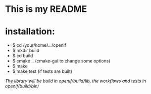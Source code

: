 # This is my README

installation:
==============

- $ cd /your/home/.../openlf
- $ mkdir build
- $ cd build
- $ cmake .. (cmake-gui to change some options)
- $ make
- $ make test (if tests are built)

*The library will be build in openlf/build/lib, the workflows and tests in
openlf/build/bin/*



